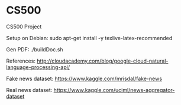 # CS500
CS500 Project

Setup on Debian:
sudo apt-get install -y texlive-latex-recommended

Gen PDF:
./buildDoc.sh

References:
http://cloudacademy.com/blog/google-cloud-natural-language-processing-api/

Fake news dataset:
https://www.kaggle.com/mrisdal/fake-news

Real news dataset:
https://www.kaggle.com/uciml/news-aggregator-dataset
